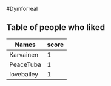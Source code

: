 #Dymforreal
## Table of people who liked
Names | score
--- | ---
Karvainen | 1
PeaceTuba | 1
lovebailey | 1
